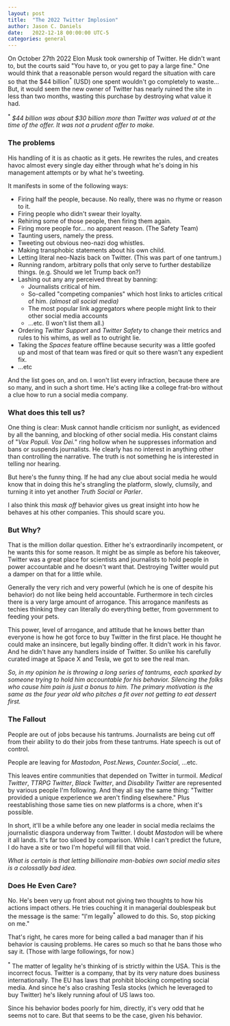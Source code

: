 ```yaml
---
layout: post
title:  "The 2022 Twitter Implosion"
author: Jason C. Daniels
date:   2022-12-18 00:00:00 UTC-5  
categories: general
---
```

On October 27th 2022 Elon Musk took ownership of Twitter. He didn't want to,
but the courts said "You have to, or you get to pay a large fine." 
One would think that a reasonable person would regard the situation with 
care so that the $44 billion<sup>*</sup> (USD) one spent wouldn't go completely to waste... 
But, it would seem the new owner of Twitter has nearly ruined the site
in less than two months, wasting this purchase by destroying what value it had. 

<sup>*</sup> _$44 billion was about $30 billion more than Twitter was valued at at the time 
of the offer. It was not a prudent offer to make._

### The problems

His handling of it is as chaotic as it gets. He rewrites the rules, and creates havoc
almost every single day either through what he's doing in his management attempts or
by what he's tweeting.

It manifests in some of the following ways:
* Firing half the people, because. No really, there was no rhyme or reason to it.
* Firing people who didn't swear their loyalty.
* Rehiring some of those people, then firing them again.
* Firing more people for... no apparent reason. (The Safety Team)
* Taunting users, namely the press.
* Tweeting out obvious neo-nazi dog whistles.
* Making transphobic statements about his own child.
* Letting literal neo-Nazis back on Twitter. (This was part of one tantrum.)
* Running random, arbitrary polls that only serve to further destabilize things. 
  (e.g. Should we let Trump back on?)
* Lashing out any any perceived threat by banning:
  * Journalists critical of him.
  * So-called "competing companies" which host links to articles 
  critical of him. _(almost all social media)_
  * The most popular link aggregators where people might link to their other social media accounts 
  * ...etc. (I won't list them all.)
* Ordering _Twitter Support_ and _Twitter Safety_ to change their metrics and rules to his whims, as well as to outright lie.
* Taking the _Spaces_ feature offline because security was a little goofed up and most of that team was fired or quit 
  so there wasn't any expedient fix.
* ...etc

And the list goes on, and on. I won't list every infraction, because there are so many, and in such a short time.
He's acting like a college frat-bro without a clue how to run a social
media company.

### What does this tell us?

One thing is clear: Musk cannot handle criticism nor sunlight, as evidenced by all
the banning, and blocking of other social media. His constant claims of 
"_Vox Populi. Vox Dei._" ring hollow when he suppresses information and bans or suspends journalists.
He clearly has no interest in anything other than controlling the narrative. The truth is not
something he is interested in telling nor hearing.

But here's the funny thing. If he had any clue about social media he would know
that in doing this he's strangling the platform, slowly, clumsily, and turning it
into yet another _Truth Social_ or _Parler_. 

I also think this _mask off_ behavior gives us great insight into how he behaves at his
other companies. This should scare you.

### But Why?

That is the million dollar question. Either he's extraordinarily incompetent, or he wants 
this for some reason. It might be as simple as before his takeover, Twitter was a great place 
for scientists and journalists to hold people in power accountable and he doesn't want that.
Destroying Twitter would put a damper on that for a little while.

Generally the very rich and very powerful (which he is one of despite his behavior) do not like being held
accountable. Furthermore in tech circles there is a very large amount of arrogance. This 
arrogance manifests as techies thinking they can literally do everything better, from government
to feeding your pets.

This power, level of arrogance, and attitude that he knows better than everyone is how he
got force to buy Twitter in the first place. He thought he could make an insincere, but legally 
binding offer. It didn't work in his favor. And he didn't have any handlers inside of Twitter.
So unlike his carefully curated image at Space X and Tesla, we got to see the real man.

_So, in my opinion he is throwing a long series of tantrums, each sparked by someone trying to hold 
him accountable for his behavior. Silencing the folks who cause him pain is just a bonus to him.
The primary motivation is the same as the four year old who pitches a fit over not getting to 
eat dessert first._

### The Fallout
People are out of jobs because his tantrums. Journalists are being cut off from their
ability to do their jobs from these tantrums. Hate speech is out of control. 

People are leaving for _Mastodon_, _Post.News_, _Counter.Social_, ...etc.

This leaves entire communities that depended on Twitter in turmoil. _Medical Twitter_,
_TTRPG Twitter_, _Black Twitter_, and _Disability Twitter_ are represented by various people 
I'm following. And they all say the same thing: "Twitter provided a unique experience we aren't finding elsewhere."
Plus reestablishing those same ties on new platforms is a chore, when it's possible.

In short, it'll be a while before any one leader in social media reclaims the journalistic diaspora
underway from Twitter. I doubt _Mastodon_ will be where it all lands. It's far too siloed by comparison.
While I can't predict the future, I do have a site or two I'm hopeful will fill that void.


_What is certain is that letting billionaire man-babies own social media sites is a colossally bad idea._

### Does He Even Care?
No. He's been very up front about not giving two thoughts to how his actions impact others.
He tries couching it in managerial doublespeak but the message is the same: 
"I'm legally<sup>*</sup> allowed to do this. So, stop picking on me."

That's right, he cares more for being called a bad manager than if his behavior is causing
problems. He cares so much so that he bans those who say it. (Those with large followings, 
for now.)

<sup>*</sup> The matter of legality he's thinking of is strictly within the USA. This is the 
incorrect focus. Twitter is a company, that by its very nature does business internationally. 
The EU has laws that prohibit blocking competing social media.  And since he's also crashing 
Tesla stocks (which he leveraged to buy Twitter) he's likely running afoul of US laws too.

Since his behavior bodes poorly for him, directly, it's very odd that he seems not to care.
But that seems to be the case, given his behavior.